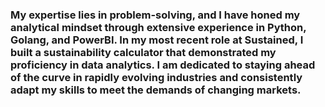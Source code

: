 ### My expertise lies in problem-solving, and I have honed my analytical mindset through extensive experience in Python, Golang, and PowerBI. In my most recent role at Sustained, I built a sustainability calculator that demonstrated my proficiency in data analytics. I am dedicated to staying ahead of the curve in rapidly evolving industries and consistently adapt my skills to meet the demands of changing markets.

<!--
**ultimategold/ultimategold** is a ✨ _special_ ✨ repository because its `README.md` (this file) appears on your GitHub profile.

Here are some ideas to get you started:

- 🔭 I’m currently working on ...
- 🌱 I’m currently learning ...
- 👯 I’m looking to collaborate on ...
- 🤔 I’m looking for help with ...
- 💬 Ask me about ...
- 📫 How to reach me: ...
- 😄 Pronouns: ...
- ⚡ Fun fact: ...
-->
